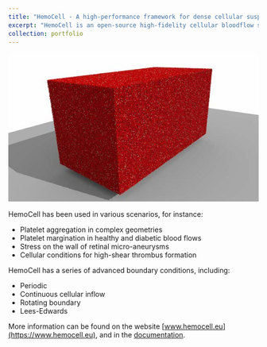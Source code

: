 ```yaml
---
title: "HemoCell - A high-performance framework for dense cellular suspension flows"
excerpt: "HemoCell is an open-source high-fidelity cellular bloodflow simulation.<br/><img src='/images/hemocell.jpg'>"
collection: portfolio
---
```


![HemoCell - 2 mm3 of blood on a cellular level.](/images/hemocell.jpg)

HemoCell has been used in various scenarios, for instance:
* Platelet aggregation in complex geometries
* Platelet margination in healthy and diabetic blood flows
* Stress on the wall of retinal micro-aneurysms
* Cellular conditions for high-shear thrombus formation

HemoCell has a series of advanced boundary conditions, including:
* Periodic
* Continuous cellular inflow
* Rotating boundary
* Lees-Edwards

More information can be found on the website [www.hemocell.eu](https://www.hemocell.eu),
and in the [documentation](https://www.hemocell.eu/user_guide/index.html).
